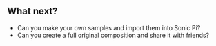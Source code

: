 ## What next?
- Can you make your own samples and import them into Sonic Pi?
- Can you create a full original composition and share it with friends?

